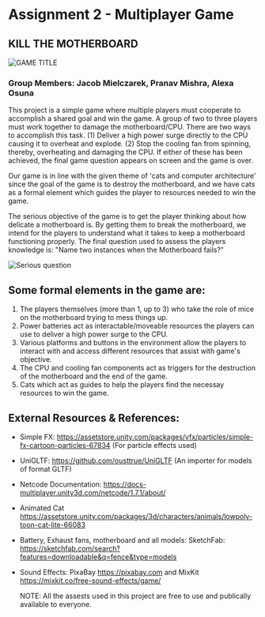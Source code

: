 
# Assignment 2 - Multiplayer Game

## KILL THE MOTHERBOARD

![GAME TITLE](https://raw.githubusercontent.com/jmielc2/cs426_Mielczarek_Jacob_Asgn2/master/GAMETITLE.jpg?token=GHSAT0AAAAAACMSHOMPWXFYNQEDWPPKOKWOZOC3RVA)

### Group Members: Jacob Mielczarek, Pranav Mishra, Alexa Osuna

This project is a simple game where multiple players must cooperate to accomplish a shared goal and win the game. A group of two to three players must work together to damage the motherboard/CPU. There are two ways to accomplish this task. (1) Deliver a high power surge directly to the CPU causing it to overheat and explode. (2) Stop the cooling fan from spinning, thereby, overheating and damaging the CPU. If either of these has been achieved, the final game question appears on screen and the game is over.

Our game is in line with the given theme of 'cats and computer architecture' since the goal of the game is to destroy the motherboard, and we have cats as a formal element which guides the player to resources needed to win the game.

The serious objective of the game is to get the player thinking about how delicate a motherboard is. By getting them to break the motherboard, we intend for the players to understand what it takes to keep a motherboard functioning properly. The final question used to assess the players knowledge is: "Name two instances when the Motherboard fails?"

![Serious question](https://raw.githubusercontent.com/jmielc2/cs426_Mielczarek_Jacob_Asgn2/master/360_F_428487054_WFFP5xSVKkU2MowtcSf13pXeGSxXMgci.jpg?token=GHSAT0AAAAAACMSHOMP5H2YXL6UQCX43RUKZOC3TMA)

## Some formal elements in the game are:

1. The players themselves (more than 1, up to 3) who take the role of mice on the motherboard trying to mess things up.
2. Power batteries act as interactable/moveable resources the players can use to deliver a high power surge to the CPU.
3. Various platforms and buttons in the environment allow the players to interact with and access different resources that assist with game's objective.
4. The CPU and cooling fan components act as triggers for the destruction of the motherboard and the end of the game.
5. Cats which act as guides to help the players find the necessay resources to win the game.

## External Resources & References:

- Simple FX: https://assetstore.unity.com/packages/vfx/particles/simple-fx-cartoon-particles-67834  (For particle effects used)
- UniGLTF: https://github.com/ousttrue/UniGLTF  (An importer for models of format GLTF)
- Netcode Documentation: https://docs-multiplayer.unity3d.com/netcode/1.7.1/about/
- Animated Cat https://assetstore.unity.com/packages/3d/characters/animals/lowpoly-toon-cat-lite-66083
- Battery, Exhaust fans, motherboard and all models: SketchFab: https://sketchfab.com/search?features=downloadable&q=fence&type=models
- Sound Effects: PixaBay https://pixabay.com  and  MixKit https://mixkit.co/free-sound-effects/game/

  NOTE: All the assests used in this project are free to use and publically available to everyone.
